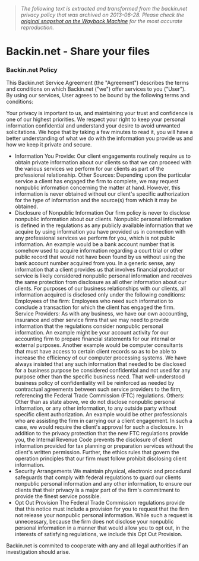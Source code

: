 > *The following text is extracted and transformed from the backin.net privacy policy that was archived on 2013-06-28. Please check the [original snapshot on the Wayback Machine](https://web.archive.org/web/20130628041145id_/http%3A//backin.net/policy.html) for the most accurate reproduction.*

# Backin.net - Share your files

###  Backin.net Policy

This Backin.net Service Agreement (the "Agreement") describes the terms and conditions on which Backin.net ("we") offer services to you ("User"). By using our services, User agrees to be bound by the following terms and conditions: 

Your privacy is important to us, and maintaining your trust and confidence is one of our highest priorities. We respect your right to keep your personal information confidential and understand your desire to avoid unwanted solicitations. We hope that by taking a few minutes to read it, you will have a better understanding of what we do with the information you provide us and how we keep it private and secure. 

* Information You Provide: Our client engagements routinely require us to obtain private information about our clients so that we can proceed with the various services we perform for our clients as part of the professional relationship. Other Sources: Depending upon the particular service a client has engaged the firm to complete, we may request nonpublic information concerning the matter at hand. However, this information is never obtained without our client's specific authorization for the type of information and the source(s) from which it may be obtained. 
* Disclosure of Nonpublic Information Our firm policy is never to disclose nonpublic information about our clients. Nonpublic personal information is defined in the regulations as any publicly available information that we acquire by using information you have provided us in connection with any professional services we perform for you, which is not public information. An example would be a bank account number that is somehow used to acquire information regarding a court trial or other public record that would not have been found by us without using the bank account number acquired from you. In a generic sense, any information that a client provides us that involves financial product or service is likely considered nonpublic personal information and receives the same protection from disclosure as all other information about our clients. For purposes of our business relationships with our clients, all information acquired is disclosed only under the following conditions: Employees of the firm: Employees who need such information to conclude a transaction for which the client has engaged the firm. Service Providers: As with any business, we have our own accounting, insurance and other service firms that we may need to provide information that the regulations consider nonpublic personal information. An example might be your account activity for our accounting firm to prepare financial statements for our internal or external purposes. Another example would be computer consultants that must have access to certain client records so as to be able to increase the efficiency of our computer processing systems. We have always insisted that any such information that needed to be disclosed for a business purpose be considered confidential and not used for any purpose other than the specific business need. That well-understood business policy of confidentiality will be reinforced as needed by contractual agreements between such service providers to the firm, referencing the Federal Trade Commission (FTC) regulations. Others: Other than as state above, we do not disclose nonpublic personal information, or any other information, to any outside party without specific client authorization. An example would be other professionals who are assisting the firm in carrying our a client engagement. In such a case, we would require the client's approval for such a disclosure. In addition to the privacy protection that the new FTC regulations provide you, the Internal Revenue Code prevents the disclosure of client information provided for tax planning or preparation services without the client's written permission. Further, the ethics rules that govern the operation principles that our firm must follow prohibit disclosing client information. 
* Security Arrangements We maintain physical, electronic and procedural safeguards that comply with federal regulations to guard our clients nonpublic personal information and any other information, to ensure our clients that their privacy is a major part of the firm's commitment to provide the finest service possible. 
* Opt Out Provision The Federal Trade Commission regulations provide that this notice must include a provision for you to request that the firm not release your nonpublic personal information. While such a request is unnecessary, because the firm does not disclose your nonpublic personal information in a manner that would allow you to opt out, in the interests of satisfying regulations, we include this Opt Out Provision. 

Backin.net is commited to cooperate with any and all legal authorities if an investigation should arise. 
